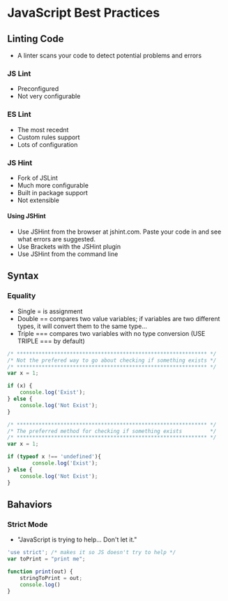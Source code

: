 # JavaScript Best Practices

## Linting Code

- A linter scans your code to detect potential problems and errors

### JS Lint

- Preconfigured
- Not very configurable

### ES Lint

- The most recednt
- Custom rules support
- Lots of configuration

### JS Hint

- Fork of JSLint
- Much more configurable
- Built in package support
- Not extensible

#### Using JSHint

- Use JSHint from the browser at jshint.com.  Paste your code in and see what errors are suggested.
- Use Brackets with the JSHint plugin
- Use JSHint from the command line

## Syntax

### Equality

- Single = is assignment
- Double == compares two value variables; if variables are two different types, it will convert them to the same type...
- Triple === compares two variables with no type conversion (USE TRIPLE === by default)

```JavaScript
/* ************************************************************* */
/* Not the prefered way to go about checking if something exists */
/* ************************************************************* */
var x = 1;

if (x) {
    console.log('Exist');
} else {
    console.log('Not Exist');
}

/* ************************************************************* */
/* The preferred method for checking if something exists         */
/* ************************************************************* */
var x = 1;

if (typeof x !== 'undefined'){
        console.log('Exist');
} else {
    console.log('Not Exist');
}
```

## Bahaviors

### Strict Mode

- "JavaScript is trying to help... Don't let it." 

```javascript
'use strict'; /* makes it so JS doesn't try to help */
var toPrint = "print me";

function print(out) {
    stringToPrint = out;
    console.log()
}
```
